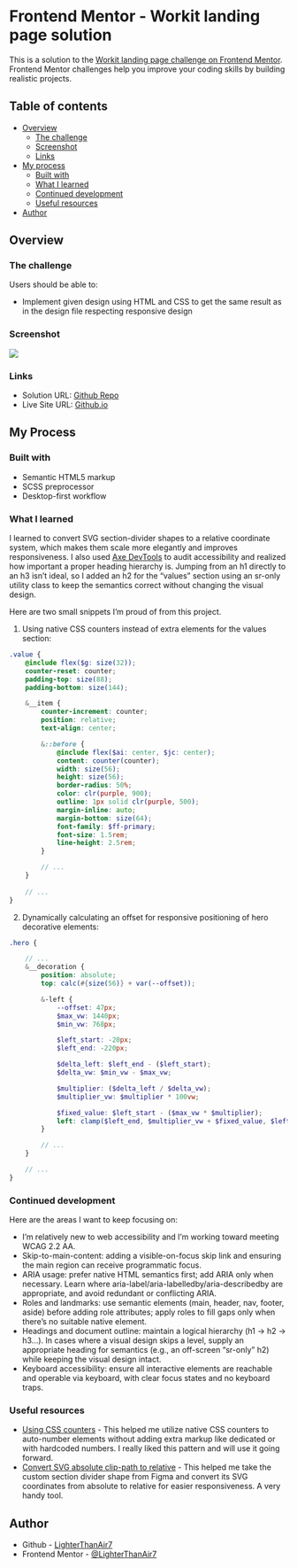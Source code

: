 # Frontend Mentor - Workit landing page solution

This is a solution to the [Workit landing page challenge on Frontend Mentor](https://www.frontendmentor.io/challenges/workit-landing-page-2fYnyle5lu). Frontend Mentor challenges help you improve your coding skills by building realistic projects.

## Table of contents

- [Overview](#overview)
  - [The challenge](#the-challenge)
  - [Screenshot](#screenshot)
  - [Links](#links)
- [My process](#my-process)
  - [Built with](#built-with)
  - [What I learned](#what-i-learned)
  - [Continued development](#continued-development)
  - [Useful resources](#useful-resources)
- [Author](#author)

## Overview
### The challenge

Users should be able to:
- Implement given design using HTML and CSS to get the same result as in the design file respecting responsive design

### Screenshot

![](./screenshot.avif)

### Links

- Solution URL: [Github Repo](https://github.com/LighterThanAir7/fm-workit-landing-page)
- Live Site URL: [Github.io](https://lighterthanair7.github.io/fm-workit-landing-page)

## My Process

### Built with

- Semantic HTML5 markup
- SCSS preprocessor
- Desktop-first workflow

### What I learned

I learned to convert SVG section-divider shapes to a relative coordinate system, which makes them scale more elegantly and improves responsiveness. I also used [Axe DevTools](https://www.deque.com/axe/devtools/) to audit accessibility and realized how important a proper heading hierarchy is. Jumping from an h1 directly to an h3 isn’t ideal, so I added an h2 for the “values” section using an sr-only utility class to keep the semantics correct without changing the visual design.

Here are two small snippets I’m proud of from this project.
1) Using native CSS counters instead of extra <span> elements for the values section:

```scss
.value {
    @include flex($g: size(32));
    counter-reset: counter;
    padding-top: size(88);
    padding-bottom: size(144);

    &__item {
        counter-increment: counter;
        position: relative;
        text-align: center;

        &::before {
            @include flex($ai: center, $jc: center);
            content: counter(counter);
            width: size(56);
            height: size(56);
            border-radius: 50%;
            color: clr(purple, 900);
            outline: 1px solid clr(purple, 500);
            margin-inline: auto;
            margin-bottom: size(64);
            font-family: $ff-primary;
            font-size: 1.5rem;
            line-height: 2.5rem;
        }

        // ...
    }
    
    // ...
}

```

2) Dynamically calculating an offset for responsive positioning of hero decorative elements:

```scss
.hero {

    // ...
    &__decoration {
        position: absolute;
        top: calc(#{size(56)} + var(--offset));

        &-left {
            --offset: 47px;
            $max_vw: 1440px;
            $min_vw: 768px;

            $left_start: -20px;
            $left_end: -220px;

            $delta_left: $left_end - ($left_start);
            $delta_vw: $min_vw - $max_vw;

            $multiplier: ($delta_left / $delta_vw);
            $multiplier_vw: $multiplier * 100vw;

            $fixed_value: $left_start - ($max_vw * $multiplier);
            left: clamp($left_end, $multiplier_vw + $fixed_value, $left_start);
        }

        // ...
    }

    // ...
}
```

### Continued development

Here are the areas I want to keep focusing on:
- I’m relatively new to web accessibility and I’m working toward meeting WCAG 2.2 AA.
- Skip-to-main-content: adding a visible-on-focus skip link and ensuring the main region can receive programmatic focus.
- ARIA usage: prefer native HTML semantics first; add ARIA only when necessary. Learn where aria-label/aria-labelledby/aria-describedby are appropriate, and avoid redundant or conflicting ARIA.
- Roles and landmarks: use semantic elements (main, header, nav, footer, aside) before adding role attributes; apply roles to fill gaps only when there’s no suitable native element.
- Headings and document outline: maintain a logical hierarchy (h1 → h2 → h3…). In cases where a visual design skips a level, supply an appropriate heading for semantics (e.g., an off-screen “sr-only” h2) while keeping the visual design intact.
- Keyboard accessibility: ensure all interactive elements are reachable and operable via keyboard, with clear focus states and no keyboard traps.

### Useful resources

- [Using CSS counters](https://developer.mozilla.org/en-US/docs/Web/CSS/CSS_counter_styles/Using_CSS_counters) - This helped me utilize native CSS counters to auto-number elements without adding extra markup like dedicated <span> or <div> with hardcoded numbers. I really liked this pattern and will use it going forward.
- [Convert SVG absolute clip-path to relative](https://yoksel.github.io/relative-clip-path/) - This helped me take the custom section divider shape from Figma and convert its SVG coordinates from absolute to relative for easier responsiveness. A very handy tool.

## Author

- Github - [LighterThanAir7](https://github.com/LighterThanAir7)
- Frontend Mentor - [@LighterThanAir7](https://www.frontendmentor.io/profile/LighterThanAir7)